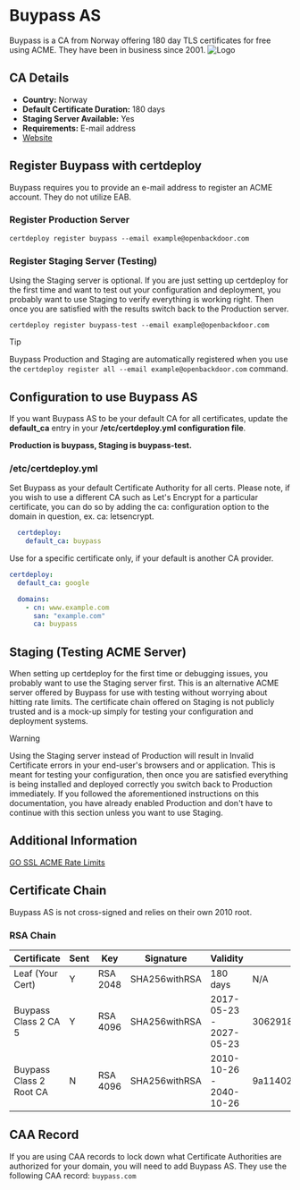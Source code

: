 ﻿# Buypass AS
Buypass is a CA from Norway offering 180 day TLS certificates for free using ACME. They have been in business since 2001.
![Logo](https://upload.wikimedia.org/wikipedia/commons/thumb/c/c5/Buypass_logo.svg/1024px-Buypass_logo.svg.png)
## CA Details

 - **Country:** Norway
 - **Default Certificate Duration:** 180 days
 - **Staging Server Available:** Yes
 - **Requirements:** E-mail address
 - [Website](https://www.buypass.com/)
## Register Buypass with certdeploy
Buypass requires you to provide an e-mail address to register an ACME account. They do not utilize EAB.
### Register Production Server

    certdeploy register buypass --email example@openbackdoor.com
 ### Register Staging Server (Testing)
 Using the Staging server is optional. If you are just setting up certdeploy for the first time and want to test out your configuration and deployment, you probably want to use Staging to verify everything is working right. Then once you are satisfied with the results switch back to the Production server.
 

    certdeploy register buypass-test --email example@openbackdoor.com
> [!TIP]
> Buypass Production and Staging are automatically registered when you use the `certdeploy register all --email example@openbackdoor.com` command.
## Configuration to use Buypass AS
If you want Buypass AS to be your default CA for all certificates, update the **default_ca** entry in your **/etc/certdeploy.yml configuration file**.

**Production is buypass, Staging is buypass-test.**
### /etc/certdeploy.yml
Set Buypass as your default Certificate Authority for all certs. Please note, if you wish to use a different CA such as Let's Encrypt for a particular certificate, you can do so by adding the ca: configuration option to the domain in question, ex. ca: letsencrypt.
```yaml
  certdeploy:
    default_ca: buypass
```
  Use for a specific certificate only, if your default is another CA provider.
```yaml
certdeploy:
  default_ca: google

  domains:
    - cn: www.example.com
      san: "example.com"
      ca: buypass
```
## Staging (Testing ACME Server)
When setting up certdeploy for the first time or debugging issues, you probably want to use the Staging server first. This is an alternative ACME server offered by Buypass for use with testing without worrying about hitting rate limits. The certificate chain offered on Staging is not publicly trusted and is a mock-up simply for testing your configuration and deployment systems.
> [!WARNING]
> Using the Staging server instead of Production will result in Invalid Certificate errors in your end-user's browsers and or application. This is meant for testing your configuration, then once you are satisfied everything is being installed and deployed correctly you switch back to Production immediately. If you followed the aforementioned instructions on this documentation, you have already enabled Production and don't have to continue with this section unless you want to use Staging.
## Additional Information
[GO SSL ACME Rate Limits](https://obdr.it/07pUV)
## Certificate Chain
Buypass AS is not cross-signed and relies on their own 2010 root.
### RSA Chain
| **Certificate**         | **Sent** | **Key**  | **Signature** | **Validity**            | **Fingerprint**                                                  |
|-------------------------|----------|----------|---------------|-------------------------|------------------------------------------------------------------|
| Leaf (Your Cert)        |     Y    | RSA 2048 | SHA256withRSA | 180 days                | N/A                                                              |
| Buypass Class 2 CA 5    |     Y    | RSA 4096 | SHA256withRSA | 2017-05-23 - 2027-05-23 | 3062918d9dd617925271bc7f8080b8a6a5d2185bbd880f7862fd4c043b194191 |
| Buypass Class 2 Root CA |     N    | RSA 4096 | SHA256withRSA | 2010-10-26 - 2040-10-26 | 9a114025197c5bb95d94e63d55cd43790847b646b23cdf11ada4a00eff15fb48 |
## CAA Record
If you are using CAA records to lock down what Certificate Authorities are authorized for your domain, you will need to add Buypass AS. They use the following CAA record: `buypass.com`
